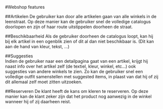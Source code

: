 #Webshop features

##Artikelen
De gebruiker kan door alle artikelen gaan van alle winkels in de leenstraat. Op deze manier kan de gebruiker snel de volledige catalogus doorlopen en zijn of haar route uitstippelen doorheen de straat.

##Beschikbaarheid
Als de gebruiker doorheen de catalogus loopt, kan hij bij elk artikel in een ogenblik zien of dit al dan niet beschikbaar is. (Dit kan aan de hand van kleur, tekst, …)

##Suggesties  
Indien de gebruiker naar een detailpagina gaat van een artikel, krijgt hij naast info over het artikel zelf (de textiel, kleur, winkel, etc…) ook suggesties van andere winkels te zien. Zo kan de gebruiker snel een volledige outfit samenstellen met suggested items, in plaast van dat hij of zij dit allemaal zelf moet zitten uitzoeken.

##Reserveren
De klant heeft de kans om kleren te reserveren. Op deze manier kan de klant zeker zijn dat het product nog aanwezig in de winkel wanneer hij of zij daarheen reist. 
